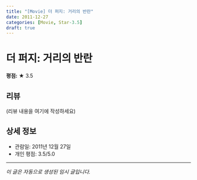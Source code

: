 ```yaml
---
title: "[Movie] 더 퍼지: 거리의 반란"
date: 2011-12-27
categories: [Movie, Star-3.5]
draft: true
---
```


# 더 퍼지: 거리의 반란

**평점:** ★ 3.5

## 리뷰

(리뷰 내용을 여기에 작성하세요)

## 상세 정보

- 관람일: 2011년 12월 27일
- 개인 평점: 3.5/5.0

---

*이 글은 자동으로 생성된 임시 글입니다.*
